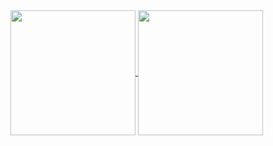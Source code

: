 

  <a href="https://github.com/anuraghazra/github-readme-stats">
  <img height=200 align="center" src="https://github-readme-stats.vercel.app/api?username=hakha12&size_weight=0.5&count_weight=0.5&theme=transparent&card_width=300" />
</a>
<a href="https://github.com/anuraghazra/convoychat">
  <img height=200 align="center" src="https://github-readme-stats.vercel.app/api/top-langs/?username=hakha12&size_weight=0.5&count_weight=0.5&theme=transparent&card_width=300&layout=compact&langs_count=12&hide=mathematica,makefile,asp.net,shaderlab,hlsl" />
</a>

<!---
hakha12/hakha12 is a ✨ special ✨ repository because its `README.md` (this file) appears on your GitHub profile.
You can click the Preview link to take a look at your changes.
--->
